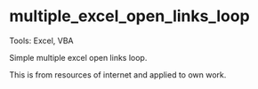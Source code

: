 # multiple_excel_open_links_loop
Tools: Excel, VBA

Simple multiple excel open links loop.

This is from resources of internet and applied to own work.
